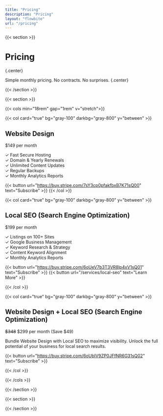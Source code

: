 ```yaml
---
title: "Pricing"
description: "Pricing"
layout: "flowbite"
url: "/pricing"
---
```


{{< section >}}

# Pricing
{.center}

Simple monthly pricing. No contracts. No surprises.
{.center}

{{< /section >}}


{{< section >}}

{{< cols min="18rem" gap="1rem" v="stretch">}}

{{< col card="true" bg="gray-100" darkbg="gray-800" y="between" >}}

## Website Design <br>

$149 per month


✓ Fast Secure Hosting <br> ✓ Domain & Yearly Renewals <br> ✓ Unlimited Content Updates <br> ✓ Regular Backups <br> ✓ Monthly Analytics Reports

{{< button url="https://buy.stripe.com/7sY3cp0pfakfbxB7K71sQ00" text="Subscribe" >}}
{{< /col >}}

{{< col card="true" bg="gray-100" darkbg="gray-800" y="between" >}}

## Local SEO (Search Engine Optimization)

$199 per month

✓ Listings on 100+ Sites <br>  ✓ Google Business Management <br> ✓ Keyword Research & Strategy <br> ✓ Content Keyword Alignment <br> ✓ Monthly Analytics Reports

{{< button url="https://buy.stripe.com/6oUeV7b3T3VR8lp4xV1sQ01" text="Subscribe" >}} {{< button url="/services/local-seo" text="Learn More" >}}

{{< /col >}}

{{< col card="true" bg="gray-100" darkbg="gray-800" y="between" >}}

## Website Design + Local SEO (Search Engine Optimization)
~~$348~~ $299 per month (Save $49)

Bundle Website Design with Local SEO to maximize visibility. Unlock the full potential of your business for local search results.

{{< button url="https://buy.stripe.com/6oUbIV9ZP0JFfNR6G31sQ02" text="Subscribe" >}}

{{< /col >}}

{{< /cols >}}

{{< /section >}}

{{< section >}}

{{< /section >}}
